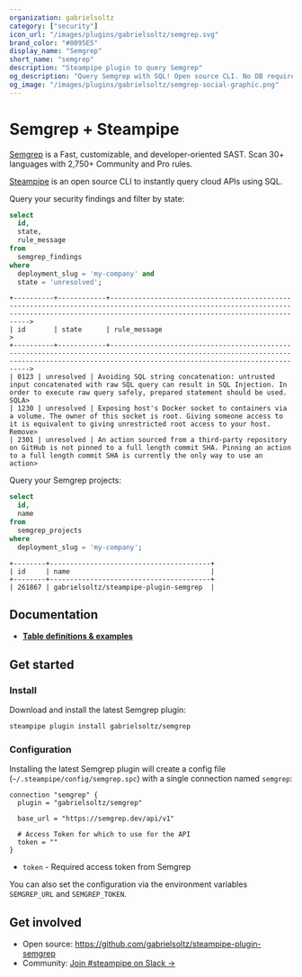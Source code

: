 ```yaml
---
organization: gabrielsoltz
category: ["security"]
icon_url: "/images/plugins/gabrielsoltz/semgrep.svg"
brand_color: "#0095E5"
display_name: "Semgrep"
short_name: "semgrep"
description: "Steampipe plugin to query Semgrep"
og_description: "Query Semgrep with SQL! Open source CLI. No DB required."
og_image: "/images/plugins/gabrielsoltz/semgrep-social-graphic.png"
---
```


# Semgrep + Steampipe

[Semgrep](https://semgrep.dev/) is a Fast, customizable, and developer-oriented SAST. Scan 30+ languages with 2,750+ Community and Pro rules.

[Steampipe](https://steampipe.io) is an open source CLI to instantly query cloud APIs using SQL.

Query your security findings and filter by state:

```sql
select
  id,
  state,
  rule_message
from
  semgrep_findings
where
  deployment_slug = 'my-company' and
  state = 'unresolved';
```

```
+----------+------------+---------------------------------------------------------------------------------------------------------------------------------------------------------------------------------------------->
| id       | state      | rule_message                                                                                                                                                                                 >
+----------+------------+---------------------------------------------------------------------------------------------------------------------------------------------------------------------------------------------->
| 0123 | unresolved | Avoiding SQL string concatenation: untrusted input concatenated with raw SQL query can result in SQL Injection. In order to execute raw query safely, prepared statement should be used. SQLA>
| 1230 | unresolved | Exposing host's Docker socket to containers via a volume. The owner of this socket is root. Giving someone access to it is equivalent to giving unrestricted root access to your host. Remove>
| 2301 | unresolved | An action sourced from a third-party repository on GitHub is not pinned to a full length commit SHA. Pinning an action to a full length commit SHA is currently the only way to use an action>
```

Query your Semgrep projects:

```sql
select
  id,
  name
from
  semgrep_projects
where
  deployment_slug = 'my-company';
```

```
+--------+----------------------------------------+
| id     | name                                   |
+--------+----------------------------------------+
| 261867 | gabrielsoltz/steampipe-plugin-semgrep  |
```

## Documentation

- **[Table definitions & examples](tables/index.md)**

## Get started

### Install

Download and install the latest Semgrep plugin:

```bash
steampipe plugin install gabrielsoltz/semgrep
```

### Configuration

Installing the latest Semgrep plugin will create a config file (`~/.steampipe/config/semgrep.spc`) with a single connection named `semgrep`:

```hcl
connection "semgrep" {
  plugin = "gabrielsoltz/semgrep"

  base_url = "https://semgrep.dev/api/v1"

  # Access Token for which to use for the API
  token = ""
}
```

- `token` - Required access token from Semgrep

You can also set the configuration via the environment variables `SEMGREP_URL` and `SEMGREP_TOKEN`.

## Get involved

- Open source: https://github.com/gabrielsoltz/steampipe-plugin-semgrep
- Community: [Join #steampipe on Slack →](https://turbot.com/community/join)
